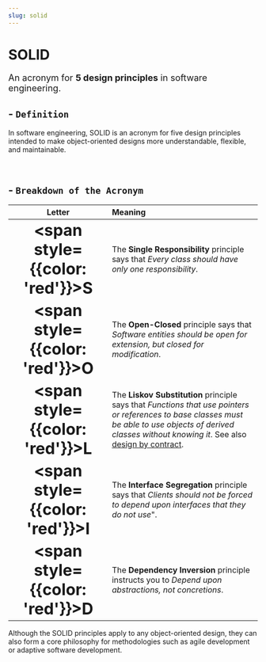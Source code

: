 ```yaml
---
slug: solid
---
```


# SOLID

<font size="4">An acronym for <strong>5 design principles</strong> in software engineering.</font>

## - `Definition`

In software engineering, SOLID is an acronym for five design principles intended to make object-oriented designs more understandable, flexible, and maintainable.

<br/>

## - `Breakdown of the Acronym`

|                             Letter                              | Meaning                                                                                                                                                                                                                                                                                       |
| :-------------------------------------------------------------: | :-------------------------------------------------------------------------------------------------------------------------------------------------------------------------------------------------------------------------------------------------------------------------------------------- |
| **<font size="6"><span style={{color: 'red'}}>S</span></font>** | The **Single Responsibility** principle says that _Every class should have only one responsibility_.                                                                                                                                                                                          |
| **<font size="6"><span style={{color: 'red'}}>O</span></font>** | The **Open-Closed** principle says that _Software entities should be open for extension, but closed for modification_.                                                                                                                                                                        |
| **<font size="6"><span style={{color: 'red'}}>L</span></font>** | The **Liskov Substitution** principle says that _Functions that use pointers or references to base classes must be able to use objects of derived classes without knowing it_. See also [design by contract](/docs/programming/concepts/design-by-contract 'Go to Design by Contract guide'). |
| **<font size="6"><span style={{color: 'red'}}>I</span></font>** | The **Interface Segregation** principle says that _Clients should not be forced to depend upon interfaces that they do not use_".                                                                                                                                                             |
| **<font size="6"><span style={{color: 'red'}}>D</span></font>** | The **Dependency Inversion** principle instructs you to _Depend upon abstractions, not concretions_.                                                                                                                                                                                          |

Although the SOLID principles apply to any object-oriented design, they can also form a core philosophy for methodologies such as agile development or adaptive software development.
